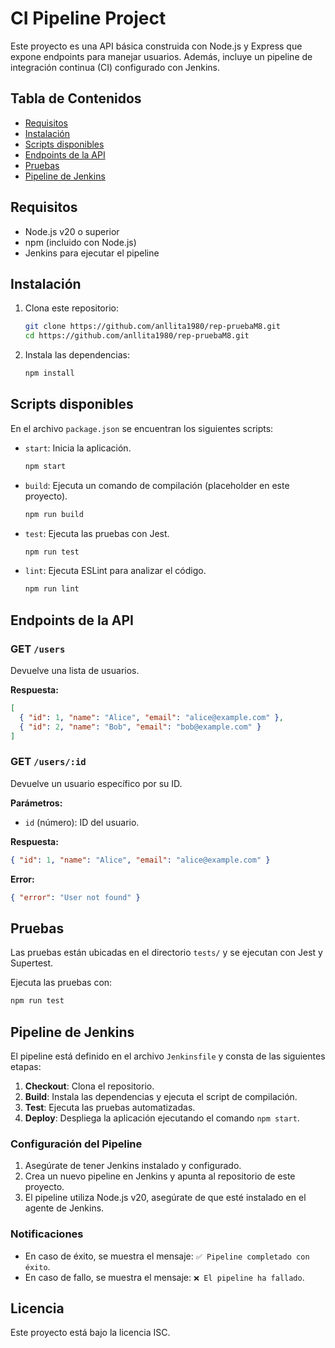 # CI Pipeline Project

Este proyecto es una API básica construida con Node.js y Express que expone endpoints para manejar usuarios. Además, incluye un pipeline de integración continua (CI) configurado con Jenkins.

## Tabla de Contenidos

- [Requisitos](#requisitos)
- [Instalación](#instalación)
- [Scripts disponibles](#scripts-disponibles)
- [Endpoints de la API](#endpoints-de-la-api)
- [Pruebas](#pruebas)
- [Pipeline de Jenkins](#pipeline-de-jenkins)

## Requisitos

- Node.js v20 o superior
- npm (incluido con Node.js)
- Jenkins para ejecutar el pipeline

## Instalación

1. Clona este repositorio:

   ```bash
   git clone https://github.com/anllita1980/rep-pruebaM8.git
   cd https://github.com/anllita1980/rep-pruebaM8.git
   ```

2. Instala las dependencias:

   ```bash
   npm install
   ```

## Scripts disponibles

En el archivo `package.json` se encuentran los siguientes scripts:

- `start`: Inicia la aplicación.

  ```bash
  npm start
  ```

- `build`: Ejecuta un comando de compilación (placeholder en este proyecto).

  ```bash
  npm run build
  ```

- `test`: Ejecuta las pruebas con Jest.

  ```bash
  npm run test
  ```

- `lint`: Ejecuta ESLint para analizar el código.

  ```bash
  npm run lint
  ```

## Endpoints de la API

### GET `/users`

Devuelve una lista de usuarios.

**Respuesta:**

```json
[
  { "id": 1, "name": "Alice", "email": "alice@example.com" },
  { "id": 2, "name": "Bob", "email": "bob@example.com" }
]
```

### GET `/users/:id`

Devuelve un usuario específico por su ID.

**Parámetros:**

- `id` (número): ID del usuario.

**Respuesta:**

```json
{ "id": 1, "name": "Alice", "email": "alice@example.com" }
```

**Error:**

```json
{ "error": "User not found" }
```

## Pruebas

Las pruebas están ubicadas en el directorio `tests/` y se ejecutan con Jest y Supertest.

Ejecuta las pruebas con:

```bash
npm run test
```

## Pipeline de Jenkins

El pipeline está definido en el archivo `Jenkinsfile` y consta de las siguientes etapas:

1. **Checkout**: Clona el repositorio.
2. **Build**: Instala las dependencias y ejecuta el script de compilación.
3. **Test**: Ejecuta las pruebas automatizadas.
4. **Deploy**: Despliega la aplicación ejecutando el comando `npm start`.

### Configuración del Pipeline

1. Asegúrate de tener Jenkins instalado y configurado.
2. Crea un nuevo pipeline en Jenkins y apunta al repositorio de este proyecto.
3. El pipeline utiliza Node.js v20, asegúrate de que esté instalado en el agente de Jenkins.

### Notificaciones

- En caso de éxito, se muestra el mensaje: `✅ Pipeline completado con éxito`.
- En caso de fallo, se muestra el mensaje: `❌ El pipeline ha fallado`.

## Licencia

Este proyecto está bajo la licencia ISC.
